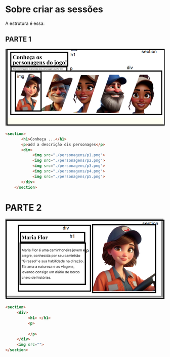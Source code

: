 # Sobre criar as sessões

A estrutura é essa:

## PARTE 1

![LEIAME/parte1.png](LEIAME/parte1.png)

```html
<section>
       <h1>Conheça ...</h1>
       <p>add a descrição dis personages</p>
       <div>
            <img src="./personagens/p1.png">
            <img src="./personagens/p2.png">
            <img src="./personagens/p3.png">
            <img src="./personagens/p4.png">
            <img src="./personagens/p5.png">
       </div>
    </section>
```

# PARTE 2

![LEIAME/parte2.png](LEIAME/parte2.png)


```html
<section>
     <div>
          <h1> </h1>
          <p> 
               
          </p>
     </div>
     <img src="">
</section>
```